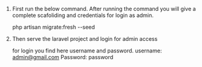 1. First run the below command. After running the command you will give a complete scafoliding and credentials for login as admin.

    php artisan migrate:fresh --seed

2. Then serve the laravel project and login for admin access

    for login you find here username and password.
    username: admin@gmail.com 
    Password: password
